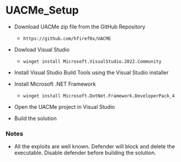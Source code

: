 # UACMe_Setup

- Download UACMe zip file from the GitHub Repository
	- `https://github.com/hfiref0x/UACME`

- Dowload Visual Studio
	- `winget install Microsoft.VisualStudio.2022.Community`

- Install Visual Studio Build Tools using the Visual Studio installer

- Install Microsoft .NET Framework
	- `winget install Microsoft.DotNet.Framework.DeveloperPack_4`

- Open the UACMe project in Visual Studio

- Build the solution


### Notes
- All the exploits are well known. Defender will block and delete the executable. Disable defender before building the solution.